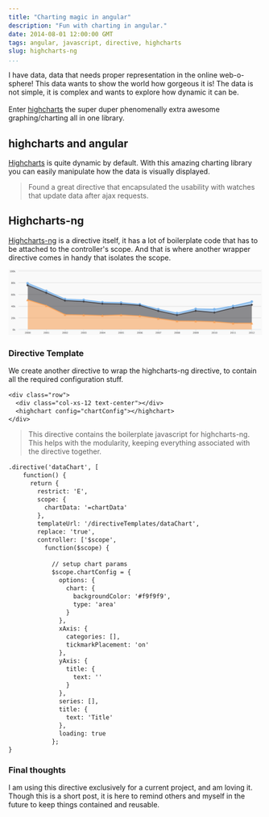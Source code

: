 ```yaml
---
title: "Charting magic in angular"
description: "Fun with charting in angular."
date: 2014-08-01 12:00:00 GMT
tags: angular, javascript, directive, highcharts
slug: highcharts-ng
...
```


I have data, data that needs proper representation in the online web-o-sphere! This data wants to show the world how gorgeous it is! The data is not simple, it is complex and wants to explore how dynamic it can be.
<br><br>Enter [highcharts](www.highcharts.com) the super duper phenomenally extra awesome graphing/charting all in one library.  

## highcharts and angular

[Highcharts](http://www.highcharts.com) is quite dynamic by default.  With this amazing charting library you can easily manipulate how the data is visually displayed.  

>Found a great directive that encapsulated the usability with watches that update data after ajax requests.

## Highcharts-ng

[Highcharts-ng](https://github.com/pablojim/highcharts-ng) is a directive itself, it has a lot of boilerplate code that has to be attached to the controller's scope. And that is where another wrapper directive comes in handy that isolates the scope.

![highcharts-ng from client project](/assets/highcharts1.png "highcharts-ng from client project")

### Directive Template

We create another directive to wrap the highcharts-ng directive, to contain all the required configuration stuff.

```
<div class="row">
  <div class="col-xs-12 text-center"></div>
  <highchart config="chartConfig"></highchart>
</div>
```

>This directive contains the boilerplate javascript for highcharts-ng. This helps with the modularity, keeping everything associated with the directive together.

```
.directive('dataChart', [
    function() {
      return {
        restrict: 'E',
        scope: {
          chartData: '=chartData'
        },
        templateUrl: '/directiveTemplates/dataChart',
        replace: 'true',
        controller: ['$scope',
          function($scope) {

            // setup chart params
            $scope.chartConfig = {
              options: {
                chart: {
                  backgroundColor: '#f9f9f9',
                  type: 'area'
                }
              },
              xAxis: {
                categories: [],
                tickmarkPlacement: 'on'
              },
              yAxis: {
                title: {
                  text: ''
                }
              },
              series: [],
              title: {
                text: 'Title'
              },
              loading: true
            };
}
```

### Final thoughts
I am using this directive exclusively for a current project, and am loving it. Though this is a short post, it is here to remind others and myself in the future to keep things contained and reusable.
